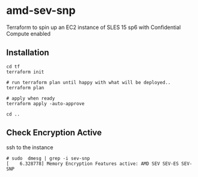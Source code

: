 # amd-sev-snp
Terraform to spin up an EC2 instance of SLES 15 sp6 with Confidential Compute enabled

## Installation
```
cd tf
terraform init

# run terraform plan until happy with what will be deployed..
terraform plan

# apply when ready
terraform apply -auto-approve

cd ..
```

## Check Encryption Active

ssh to the instance
```
# sudo  dmesg | grep -i sev-snp
[    6.328778] Memory Encryption Features active: AMD SEV SEV-ES SEV-SNP
```



